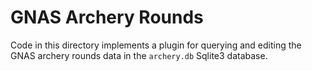 GNAS Archery Rounds
===================

Code in this directory implements a plugin for querying and
editing the GNAS archery rounds data in the `archery.db`
Sqlite3 database.
